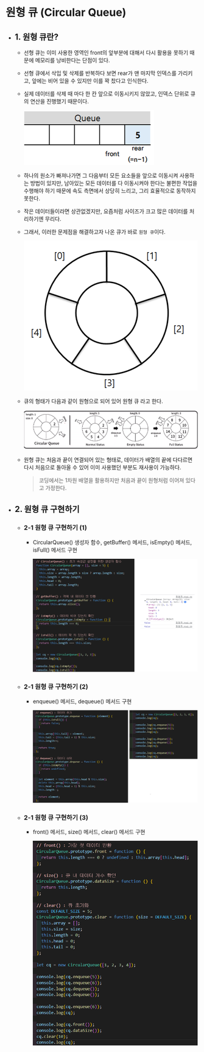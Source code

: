 # 원형 큐 (Circular Queue)

- ## 1. 원형 큐란?

  - 선형 큐는 이미 사용한 영역인 front의 앞부분에 대해서 다시 활용을 못하기 때문에 메모리를 낭비한다는 단점이 있다.

  - 선형 큐에서 삭입 및 삭제를 반복하다 보면 rear가 맨 마지막 인덱스를 가리키고, 앞에는 비어 있을 수 있지만 이를 꽉 찼다고 인식한다.

  - 실제 데이터를 삭제 때 마다 한 칸 앞으로 이동시키지 않았고, 인덱스 단위로 큐의 연산을 진행했기 때문이다.

    ![원형큐](/image/원형큐1.png)

  - 하나의 원소가 빠져나가면 그 다음부터 모든 요소들을 앞으로 이동시켜 사용하는 방법이 있지만, 남아있는 모든 데이터를 다 이동시켜야 한다는 불편한 작업을 수행해야 하기 때문에 속도 측면에서 상당히 느리고, 그리 효율적으로 동작하지 못한다.

  - 작은 데이터들이라면 상관없겠지만, 요즘처럼 사이즈가 크고 많은 데이터를 처리하기엔 무리다.

  - 그래서, 이러한 문제점을 해결하고자 나온 큐가 바로 `원형 큐`이다.

    ![원형큐](/image/원형큐2.png)

  - 큐의 형태가 다음과 같이 원형으로 되어 있어 원형 큐 라고 한다.

    ![원형큐](/image/원형큐3.png)

  - 원형 큐는 처음과 끝이 연결되어 있는 형태로, 데이터가 배열의 끝에 다다르면 다시 처음으로 돌아올 수 있어 이미 사용했던 부분도 재사용이 가능하다.

    > 코딩에서는 1차원 배열을 활용하지만 처음과 끝이 원형처럼 이어져 있다고 가정한다.

- ## 2. 원형 큐 구현하기

  - ### 2-1 원형 큐 구현하기 (1)

    - CircularQueue() 생성자 함수, getBuffer() 메서드, isEmpty() 메서드, isFull() 메서드 구현

      ![원형큐](/image/원형큐4.png)

  - ### 2-1 원형 큐 구현하기 (2)

    - enqueue() 메서드, dequeue() 메서드 구현

      ![원형큐](/image/원형큐5.png)

  - ### 2-1 원형 큐 구현하기 (3)

    - front() 메서드, size() 메서드, clear() 메서드 구현

      ![원형큐](/image/원형큐6.png)
